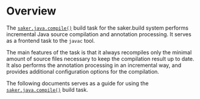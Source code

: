 # Overview

The [`saker.java.compile()`](/taskdoc/saker.java.compile.html) build task for the saker.build system performs incremental Java source compilation and annotation processing. It serves as a frontend task to the `javac` tool.

The main features of the task is that it always recompiles only the minimal amount of source files necessary to keep the compilation result up to date. It also performs the annotation processing in an incremental way, and provides additional configuration options for the compilation.

The following documents serves as a guide for using the [`saker.java.compile()`](/taskdoc/saker.java.compile.html) build task.
